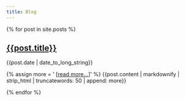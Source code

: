```yaml
---
title: Blog
---
```


{% for post in site.posts %}

[{{post.title}}]({{post.url}})
------------------------------

<p class="post-date">{{post.date | date_to_long_string}}</p>
{% assign more = ' [<a href="{{post.url}}">read more…</a>]' %}
{{post.content | markdownify | strip_html | truncatewords: 50 | append: more}}

<!-- {{post.excerpt | append: '[read more…]' | strip_newlines | markdownify | strip_html}} -->

<!-- [{{post.title}}]({{post.url}}) -->
<!-- ------------------------------ -->

<!-- <p class="post-date">{{post.date | date_to_long_string}}</p> -->

<!-- {{post.excerpt}} -->

<!-- [[read more…]({{post.url}})] -->

{% endfor %}
